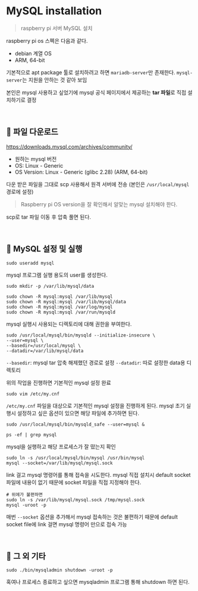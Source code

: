 # MySQL installation

> raspberry pi 서버 MySQL 설치

raspberry pi os 스펙은 다음과 같다.
- debian 계열 OS
- ARM, 64-bit

기본적으로 apt package 툴로 설치하려고 하면 `mariadb-server`만 존재한다.
`mysql-server`는 지원을 안하는 것 같아 보임

본인은 mysql 사용하고 싶었기에 mysql 공식 페이지에서 제공하는 **tar 파일**로 직접 설치하기로 결정

<br>

## :pushpin: 파일 다운로드

https://downloads.mysql.com/archives/community/

- 원하는 mysql 버전
- OS: Linux - Generic
- OS Version: Linux - Generic (glibc 2.28) (ARM, 64-bit)

다운 받은 파일을 그대로 scp 사용해서 원격 서버에 전송
(본인은 `/usr/local/mysql` 경로에 설정)

> Raspberry pi OS version을 잘 확인해서 알맞는 mysql 설치해야 한다.

scp로 tar 파일 이동 후 압축 풀면 된다.

<br>

## :pushpin: MySQL 설정 및 실행

```shell
sudo useradd mysql
```
mysql 프로그램 실행 용도의 user를 생성한다.

```shell
sudo mkdir -p /var/lib/mysql/data

sudo chown -R mysql:mysql /var/lib/mysql
sudo chown -R mysql:mysql /var/lib/mysql/data
sudo chown -R mysql:mysql /var/log/mysql
sudo chown -R mysql:mysql /var/run/mysqld
```
mysql 실행시 사용되는 디렉토리에 대해 권한을 부여한다.

```shell
sudo /usr/local/mysql/bin/mysqld --initialize-insecure \
--user=mysql \
--basedir=/usr/local/mysql \
--datadir=/var/lib/mysql/data
```
`--basedir`: mysql tar 압축 해제했던 경로로 설정
`--datadir`: 따로 설정한 data용 디렉토리

위의 작업을 진행하면 기본적인 mysql 설정 완료

```shell
sudo vim /etc/my.cnf
```
`/etc/my.cnf` 파일을 대상으로 기본적인 mysql 설정을 진행하게 된다.
mysql 초기 실행시 설정하고 싶은 옵션이 있으면 해당 파일에 추가하면 된다.

```shell
sudo /usr/local/mysql/bin/mysqld_safe --user=mysql &

ps -ef | grep mysql
```
mysql을 실행하고 해당 프로세스가 잘 떴는지 확인

```shell
sudo ln -s /usr/local/mysql/bin/mysql /usr/bin/mysql
mysql --socket=/var/lib/mysql/mysql.sock
```
link 걸고 mysql 명령어를 통해 접속을 시도한다.
mysql 직접 설치시 default socket 파일에 내용이 없기 때문에 socket 파일을 직접 지정해야 한다.

```shell
# 위에가 불편하면
sudo ln -s /var/lib/mysql/mysql.sock /tmp/mysql.sock
mysql -uroot -p
```
매번 `--socket` 옵션을 추가해서 mysql 접속하는 것은 불편하기 때문에 default socket file에 link 걸면 mysql 명령어 만으로 접속 가능

<br>

## :pushpin: 그 외 기타
```shell
sudo ./bin/mysqladmin shutdown -uroot -p
```
혹여나 프로세스 종료하고 싶으면 mysqladmin 프로그램 통해 shutdown 하면 된다.